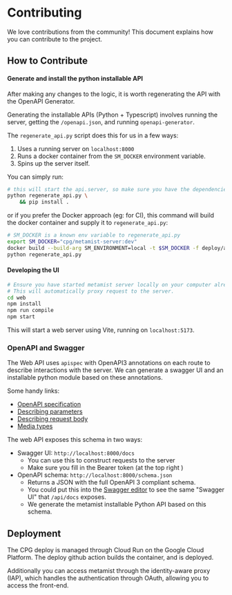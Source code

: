 # Contributing

We love contributions from the community! This document explains how you can contribute to the project.

## How to Contribute
#### Generate and install the python installable API

After making any changes to the logic, it is worth regenerating the API with the OpenAPI Generator. 

Generating the installable APIs (Python + Typescript) involves running the server, getting the `/openapi.json`, and running `openapi-generator`.

The `regenerate_api.py` script does this for us in a few ways:

1. Uses a running server on `localhost:8000`
2. Runs a docker container from the `SM_DOCKER` environment variable.
3. Spins up the server itself.

You can simply run:
```bash
# this will start the api.server, so make sure you have the dependencies installed,
python regenerate_api.py \
    && pip install .
```

or if you prefer the Docker approach (eg: for CI), this command will build the docker container and supply it to `regenerate_api.py`:
```bash
# SM_DOCKER is a known env variable to regenerate_api.py
export SM_DOCKER="cpg/metamist-server:dev"
docker build --build-arg SM_ENVIRONMENT=local -t $SM_DOCKER -f deploy/api/Dockerfile .
python regenerate_api.py
```

#### Developing the UI
```bash
# Ensure you have started metamist server locally on your computer already, then in another tab open the UI.
# This will automatically proxy request to the server.
cd web
npm install
npm run compile
npm start
```
This will start a web server using Vite, running on `localhost:5173`.

### OpenAPI and Swagger

The Web API uses `apispec` with OpenAPI3 annotations on each route to describe interactions with the server. We can generate a swagger UI and an installable
python module based on these annotations.

Some handy links:

- [OpenAPI specification](https://swagger.io/specification/)
- [Describing parameters](https://swagger.io/docs/specification/describing-parameters/)
- [Describing request body](https://swagger.io/docs/specification/describing-request-body/)
- [Media types](https://swagger.io/docs/specification/media-types/)

The web API exposes this schema in two ways:

- Swagger UI: `http://localhost:8000/docs`
  - You can use this to construct requests to the server
  - Make sure you fill in the Bearer token (at the top right )
- OpenAPI schema: `http://localhost:8000/schema.json`
  - Returns a JSON with the full OpenAPI 3 compliant schema.
  - You could put this into the [Swagger editor](https://editor.swagger.io/) to see the same "Swagger UI" that `/api/docs` exposes.
  - We generate the metamist installable Python API based on this schema.

## Deployment

The CPG deploy is managed through Cloud Run on the Google Cloud Platform.
The deploy github action builds the container, and is deployed.

Additionally you can access metamist through the identity-aware proxy (IAP),
which handles the authentication through OAuth, allowing you to access the
front-end.
